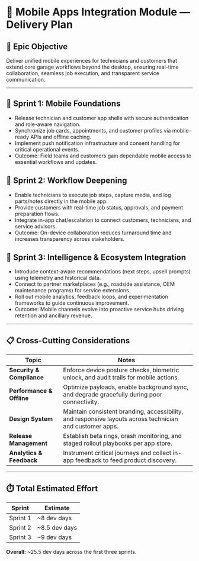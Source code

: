 # 📱 Mobile Apps Integration Module — Delivery Plan

## 🎯 Epic Objective
Deliver unified mobile experiences for technicians and customers that extend core garage workflows beyond the desktop, ensuring real-time collaboration, seamless job execution, and transparent service communication.

---

## 🚀 Sprint 1: Mobile Foundations
- Release technician and customer app shells with secure authentication and role-aware navigation.
- Synchronize job cards, appointments, and customer profiles via mobile-ready APIs and offline caching.
- Implement push notification infrastructure and consent handling for critical operational events.
- Outcome: Field teams and customers gain dependable mobile access to essential workflows and updates.

## 🔄 Sprint 2: Workflow Deepening
- Enable technicians to execute job steps, capture media, and log parts/notes directly in the mobile app.
- Provide customers with real-time job status, approvals, and payment preparation flows.
- Integrate in-app chat/escalation to connect customers, technicians, and service advisors.
- Outcome: On-device collaboration reduces turnaround time and increases transparency across stakeholders.

## 🤖 Sprint 3: Intelligence & Ecosystem Integration
- Introduce context-aware recommendations (next steps, upsell prompts) using telemetry and historical data.
- Connect to partner marketplaces (e.g., roadside assistance, OEM maintenance programs) for service extensions.
- Roll out mobile analytics, feedback loops, and experimentation frameworks to guide continuous improvement.
- Outcome: Mobile channels evolve into proactive service hubs driving retention and ancillary revenue.

---

## 📋 Cross-Cutting Considerations
| Topic | Notes |
|-------|-------|
| **Security & Compliance** | Enforce device posture checks, biometric unlock, and audit trails for mobile actions. |
| **Performance & Offline** | Optimize payloads, enable background sync, and degrade gracefully during poor connectivity. |
| **Design System** | Maintain consistent branding, accessibility, and responsive layouts across technician and customer apps. |
| **Release Management** | Establish beta rings, crash monitoring, and staged rollout playbooks per app store. |
| **Analytics & Feedback** | Instrument critical journeys and collect in-app feedback to feed product discovery. |

---

## ⏱️ Total Estimated Effort
| Sprint | Estimate |
|--------|----------|
| Sprint 1 | ~8 dev days |
| Sprint 2 | ~8.5 dev days |
| Sprint 3 | ~9 dev days |

**Overall:** ~25.5 dev days across the first three sprints.
